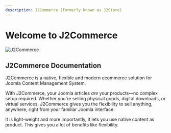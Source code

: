 ```yaml
---
description: J2Commerce (formerly known as J2Store)
---
```


# Welcome to J2Commerce

![J2Commerce](https://docs.j2commerce.com/img/j2commerce-social-card.jpg)

## J2Commerce Documentation

J2Commerce is a native, flexible and modern ecommerce solution for Joomla Content Management System.

With J2Commerce, your Joomla articles _are_ your products—no complex setup required. Whether you're selling physical goods, digital downloads, or virtual services, J2Commerce gives you the flexibility to sell anything, anywhere, right from your familiar Joomla interface.

It is light-weight and more importantly, it lets you use native content as product. This gives you a lot of benefits like flexibility.
